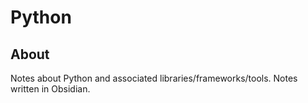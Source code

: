 # Python
## About
Notes about Python and associated libraries/frameworks/tools. Notes written in Obsidian. 